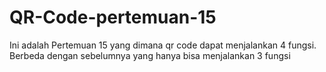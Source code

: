 # QR-Code-pertemuan-15
Ini adalah Pertemuan 15 yang dimana qr code dapat menjalankan 4 fungsi. Berbeda dengan sebelumnya yang hanya bisa menjalankan 3 fungsi
